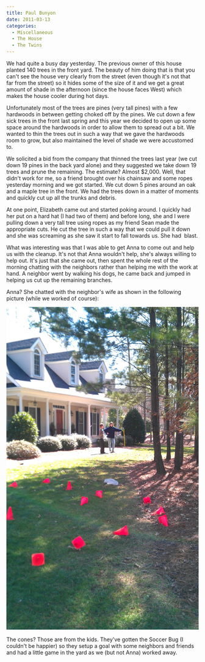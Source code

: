```yaml
---
title: Paul Bunyon
date: 2011-03-13
categories: 
  - Miscellaneous
  - The House
  - The Twins
---
```


We had quite a busy day yesterday. The previous owner of this house planted 140 trees in the front yard. The beauty of him doing that is that you can't see the house very clearly from the street (even though it's not that far from the street) so it hides some of the size of it and we get a great amount of shade in the afternoon (since the house faces West) which makes the house cooler during hot days.

Unfortunately most of the trees are pines (very tall pines) with a few hardwoods in between getting choked off by the pines. We cut down a few sick trees in the front last spring and this year we decided to open up some space around the hardwoods in order to allow them to spread out a bit. We wanted to thin the trees out in such a way that we gave the hardwoods room to grow, but also maintained the level of shade we were accustomed to.

We solicited a bid from the company that thinned the trees last year (we cut down 19 pines in the back yard alone) and they suggested we take down 19 trees and prune the remaining. The estimate? Almost $2,000. Well, that didn't work for me, so a friend brought over his chainsaw and some ropes yesterday morning and we got started. We cut down 5 pines around an oak and a maple tree in the front. We had the trees down in a matter of moments and quickly cut up all the trunks and debris.

At one point, Elizabeth came out and started poking around. I quickly had her put on a hard hat (I had two of them) and before long, she and I were pulling down a very tall tree using ropes as my friend Sean made the appropriate cuts. He cut the tree in such a way that we could pull it down and she was screaming as she saw it start to fall towards us. She had  blast.

What was interesting was that I was able to get Anna to come out and help us with the cleanup. It's not that Anna wouldn't help, she's always willing to help out. It's just that she came out, then spent the whole rest of the morning chatting with the neighbors rather than helping me with the work at hand. A neighbor went by walking his dogs, he came back and jumped in helping us cut up the remaining branches.

Anna? She chatted with the neighbor's wife as shown in the following picture (while we worked of course):

![Anna & Rake](images/Anna-Rake.jpg)

The cones? Those are from the kids. They've gotten the Soccer Bug (I couldn't be happier) so they setup a goal with some neighbors and friends and had a little game in the yard as we (but not Anna) worked away.
